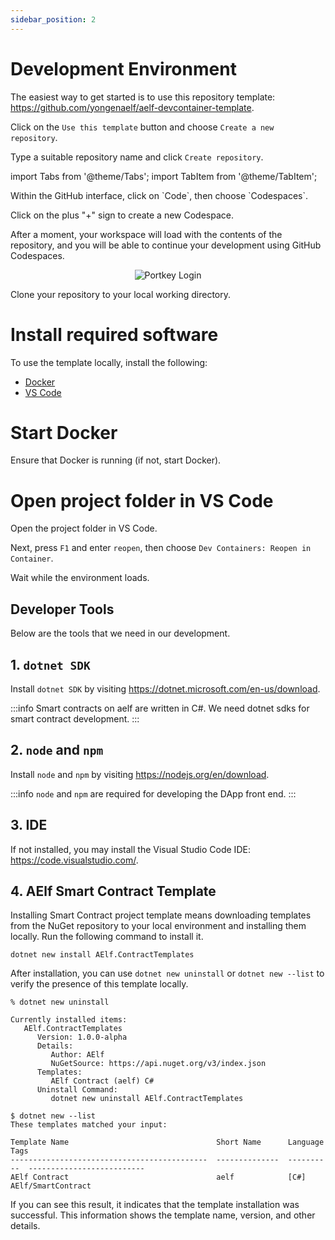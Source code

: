 ```yaml
---
sidebar_position: 2
---
```

# Development Environment

The easiest way to get started is to use this repository template: https://github.com/yongenaelf/aelf-devcontainer-template.

Click on the `Use this template` button and choose `Create a new repository`.

Type a suitable repository name and click `Create repository`.

import Tabs from '@theme/Tabs';
import TabItem from '@theme/TabItem';

<Tabs>
  <TabItem value="codespace" label="Github Codespace" default>
Within the GitHub interface, click on `Code`, then choose `Codespaces`.

Click on the plus "+" sign to create a new Codespace.

After a moment, your workspace will load with the contents of the repository, and you will be able to continue your development using GitHub Codespaces.

<p align="center">
<img src="/img/codespaces.png" alt="Portkey Login" width=""/>
</p>
  </TabItem>
  <TabItem value="localDocker" label="Local Development (Docker)">

Clone your repository to your local working directory.

# Install required software

To use the template locally, install the following:

- [Docker](https://www.docker.com/get-started/)
- [VS Code](https://code.visualstudio.com/)

# Start Docker

Ensure that Docker is running (if not, start Docker).

# Open project folder in VS Code

Open the project folder in VS Code.

Next, press `F1` and enter `reopen`, then choose `Dev Containers: Reopen in Container`.

Wait while the environment loads.
</TabItem>
  <TabItem value="local" label="Local Development">

## Developer Tools

Below are the tools that we need in our development.

## 1. `dotnet SDK`

Install `dotnet SDK` by visiting https://dotnet.microsoft.com/en-us/download.

:::info
Smart contracts on aelf are written in C#. We need dotnet sdks for smart contract development.
:::

## 2. `node` and `npm`

Install `node` and `npm` by visiting https://nodejs.org/en/download.


:::info
`node` and `npm` are required for developing the DApp front end.
:::


## 3. IDE

If not installed, you may install the Visual Studio Code IDE: https://code.visualstudio.com/.

## 4. AElf Smart Contract Template

Installing Smart Contract project template means downloading templates from the NuGet repository to your local environment and installing them locally. Run the following command to install it.

```
dotnet new install AElf.ContractTemplates
```

After installation, you can use `dotnet new uninstall` or `dotnet new --list` to verify the presence of this template locally.

```
% dotnet new uninstall

Currently installed items:
   AElf.ContractTemplates
      Version: 1.0.0-alpha
      Details:
         Author: AElf
         NuGetSource: https://api.nuget.org/v3/index.json
      Templates:
         AElf Contract (aelf) C#
      Uninstall Command:
         dotnet new uninstall AElf.ContractTemplates
```
```
$ dotnet new --list
These templates matched your input:

Template Name                                 Short Name      Language    Tags                      
--------------------------------------------  --------------  ----------  --------------------------
AElf Contract                                 aelf            [C#]        AElf/SmartContract        
```

If you can see this result, it indicates that the template installation was successful. This information shows the template name, version, and other details.

  </TabItem>
</Tabs>


